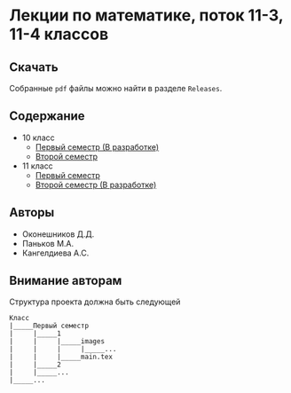 # Лекции по математике, поток 11-3, 11-4 классов

## Скачать
Собранные `pdf` файлы можно найти в разделе `Releases`.
## Содержание  
* 10 класс
  * [Первый семестр (В разработке)](README.md)
  * [Второй семестр](10/second_semester/second_semester.tex)
* 11 класс
  * [Первый семестр](README.md)
  * [Второй семестр (В разработке)](README.md)
## Авторы  
* Оконешников Д.Д.  
* Паньков М.А.  
* Кангелдиева А.С.  
## Внимание авторам
Структура проекта должна быть следующей
```
Класс
|_____Первый семестр
|     |_____1
|     |     |_____images
|     |     |     |_____...
|     |     |_____main.tex
|     |_____2
|     |_____...
|_____...
```